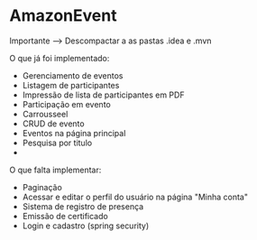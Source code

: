 # AmazonEvent
Importante --> Descompactar a as pastas .idea e .mvn

O que já foi implementado:
 - Gerenciamento de eventos
 - Listagem de participantes
 - Impressão de lista de participantes em PDF
 - Participação em evento
 - Carrousseel
 - CRUD de evento
 - Eventos na página principal
 - Pesquisa por titulo
 - 

O que falta implementar:
 - Paginação
 - Acessar e editar o perfil do usuário na página "Minha conta"
 - Sistema de registro de presença
 - Emissão de certificado
 - Login e cadastro (spring security)
